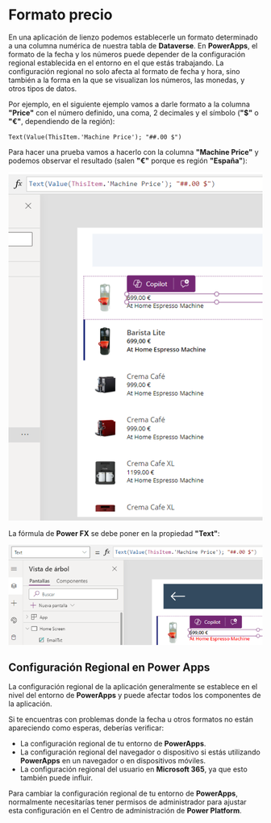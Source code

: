 # Formato precio

En una aplicación de lienzo podemos establecerle un formato determinado a una columna numérica de nuestra tabla de **Dataverse**. En **PowerApps**, el formato de la fecha y los números puede depender de la configuración regional establecida en el entorno en el que estás trabajando. La configuración regional no solo afecta al formato de fecha y hora, sino también a la forma en la que se visualizan los números, las monedas, y otros tipos de datos.

Por ejemplo, en el siguiente ejemplo vamos a darle formato a la columna **"Price"** con el número definido, una coma, 2 decimales y el símbolo (**"$"** o **"€"**, dependiendo de la región):


```Fpx
Text(Value(ThisItem.'Machine Price'); "##.00 $")
```
Para hacer una prueba vamos a hacerlo con la columna **"Machine Price"** y podemos observar el resultado (salen **"€"** porque es región **"España"**): 

![img](./img/formatoPrecio01.png)

La fórmula de **Power FX** se debe poner en la propiedad **"Text"**:

![img](./img/formatoPrecio02.png)

## Configuración Regional en Power Apps 

La configuración regional de la aplicación generalmente se establece en el nivel del entorno de **PowerApps** y puede afectar todos los componentes de la aplicación.

Si te encuentras con problemas donde la fecha u otros formatos no están apareciendo como esperas, deberías verificar:

- La configuración regional de tu entorno de **PowerApps**.
- La configuración regional del navegador o dispositivo si estás utilizando **PowerApps** en un navegador o en dispositivos móviles.
- La configuración regional del usuario en **Microsoft 365**, ya que esto también puede influir.

Para cambiar la configuración regional de tu entorno de **PowerApps**, normalmente necesitarías tener permisos de administrador para ajustar esta configuración en el Centro de administración de **Power Platform**.
